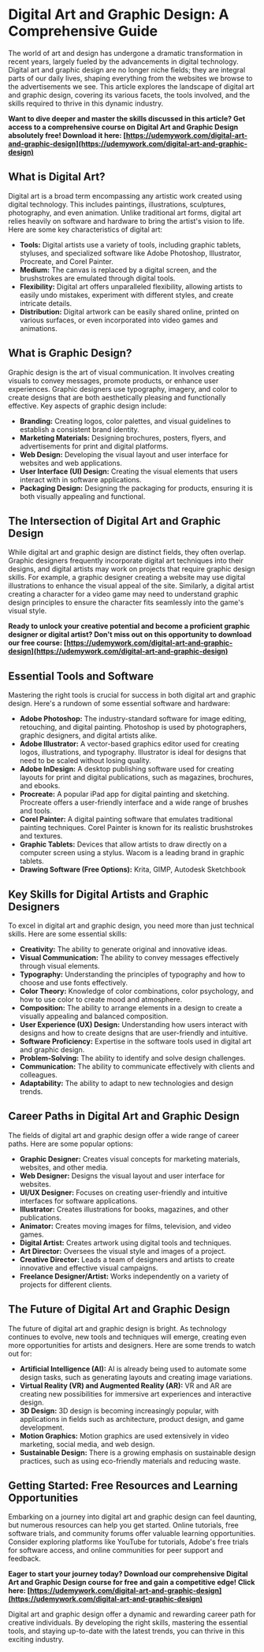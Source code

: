 # Digital Art and Graphic Design: A Comprehensive Guide

The world of art and design has undergone a dramatic transformation in recent years, largely fueled by the advancements in digital technology. Digital art and graphic design are no longer niche fields; they are integral parts of our daily lives, shaping everything from the websites we browse to the advertisements we see. This article explores the landscape of digital art and graphic design, covering its various facets, the tools involved, and the skills required to thrive in this dynamic industry.

**Want to dive deeper and master the skills discussed in this article? Get access to a comprehensive course on Digital Art and Graphic Design absolutely free! Download it here: [https://udemywork.com/digital-art-and-graphic-design](https://udemywork.com/digital-art-and-graphic-design)**

## What is Digital Art?

Digital art is a broad term encompassing any artistic work created using digital technology. This includes paintings, illustrations, sculptures, photography, and even animation. Unlike traditional art forms, digital art relies heavily on software and hardware to bring the artist's vision to life. Here are some key characteristics of digital art:

*   **Tools:** Digital artists use a variety of tools, including graphic tablets, styluses, and specialized software like Adobe Photoshop, Illustrator, Procreate, and Corel Painter.
*   **Medium:** The canvas is replaced by a digital screen, and the brushstrokes are emulated through digital tools.
*   **Flexibility:** Digital art offers unparalleled flexibility, allowing artists to easily undo mistakes, experiment with different styles, and create intricate details.
*   **Distribution:** Digital artwork can be easily shared online, printed on various surfaces, or even incorporated into video games and animations.

## What is Graphic Design?

Graphic design is the art of visual communication. It involves creating visuals to convey messages, promote products, or enhance user experiences. Graphic designers use typography, imagery, and color to create designs that are both aesthetically pleasing and functionally effective. Key aspects of graphic design include:

*   **Branding:** Creating logos, color palettes, and visual guidelines to establish a consistent brand identity.
*   **Marketing Materials:** Designing brochures, posters, flyers, and advertisements for print and digital platforms.
*   **Web Design:** Developing the visual layout and user interface for websites and web applications.
*   **User Interface (UI) Design:** Creating the visual elements that users interact with in software applications.
*   **Packaging Design:** Designing the packaging for products, ensuring it is both visually appealing and functional.

## The Intersection of Digital Art and Graphic Design

While digital art and graphic design are distinct fields, they often overlap. Graphic designers frequently incorporate digital art techniques into their designs, and digital artists may work on projects that require graphic design skills. For example, a graphic designer creating a website may use digital illustrations to enhance the visual appeal of the site. Similarly, a digital artist creating a character for a video game may need to understand graphic design principles to ensure the character fits seamlessly into the game's visual style.

**Ready to unlock your creative potential and become a proficient graphic designer or digital artist? Don't miss out on this opportunity to download our free course: [https://udemywork.com/digital-art-and-graphic-design](https://udemywork.com/digital-art-and-graphic-design)**

## Essential Tools and Software

Mastering the right tools is crucial for success in both digital art and graphic design. Here's a rundown of some essential software and hardware:

*   **Adobe Photoshop:** The industry-standard software for image editing, retouching, and digital painting. Photoshop is used by photographers, graphic designers, and digital artists alike.
*   **Adobe Illustrator:** A vector-based graphics editor used for creating logos, illustrations, and typography. Illustrator is ideal for designs that need to be scaled without losing quality.
*   **Adobe InDesign:** A desktop publishing software used for creating layouts for print and digital publications, such as magazines, brochures, and ebooks.
*   **Procreate:** A popular iPad app for digital painting and sketching. Procreate offers a user-friendly interface and a wide range of brushes and tools.
*   **Corel Painter:** A digital painting software that emulates traditional painting techniques. Corel Painter is known for its realistic brushstrokes and textures.
*   **Graphic Tablets:** Devices that allow artists to draw directly on a computer screen using a stylus. Wacom is a leading brand in graphic tablets.
*   **Drawing Software (Free Options):** Krita, GIMP, Autodesk Sketchbook

## Key Skills for Digital Artists and Graphic Designers

To excel in digital art and graphic design, you need more than just technical skills. Here are some essential skills:

*   **Creativity:** The ability to generate original and innovative ideas.
*   **Visual Communication:** The ability to convey messages effectively through visual elements.
*   **Typography:** Understanding the principles of typography and how to choose and use fonts effectively.
*   **Color Theory:** Knowledge of color combinations, color psychology, and how to use color to create mood and atmosphere.
*   **Composition:** The ability to arrange elements in a design to create a visually appealing and balanced composition.
*   **User Experience (UX) Design:** Understanding how users interact with designs and how to create designs that are user-friendly and intuitive.
*   **Software Proficiency:** Expertise in the software tools used in digital art and graphic design.
*   **Problem-Solving:** The ability to identify and solve design challenges.
*   **Communication:** The ability to communicate effectively with clients and colleagues.
*   **Adaptability:** The ability to adapt to new technologies and design trends.

## Career Paths in Digital Art and Graphic Design

The fields of digital art and graphic design offer a wide range of career paths. Here are some popular options:

*   **Graphic Designer:** Creates visual concepts for marketing materials, websites, and other media.
*   **Web Designer:** Designs the visual layout and user interface for websites.
*   **UI/UX Designer:** Focuses on creating user-friendly and intuitive interfaces for software applications.
*   **Illustrator:** Creates illustrations for books, magazines, and other publications.
*   **Animator:** Creates moving images for films, television, and video games.
*   **Digital Artist:** Creates artwork using digital tools and techniques.
*   **Art Director:** Oversees the visual style and images of a project.
*   **Creative Director:** Leads a team of designers and artists to create innovative and effective visual campaigns.
*   **Freelance Designer/Artist:** Works independently on a variety of projects for different clients.

## The Future of Digital Art and Graphic Design

The future of digital art and graphic design is bright. As technology continues to evolve, new tools and techniques will emerge, creating even more opportunities for artists and designers. Here are some trends to watch out for:

*   **Artificial Intelligence (AI):** AI is already being used to automate some design tasks, such as generating layouts and creating image variations.
*   **Virtual Reality (VR) and Augmented Reality (AR):** VR and AR are creating new possibilities for immersive art experiences and interactive design.
*   **3D Design:** 3D design is becoming increasingly popular, with applications in fields such as architecture, product design, and game development.
*   **Motion Graphics:** Motion graphics are used extensively in video marketing, social media, and web design.
*   **Sustainable Design:** There is a growing emphasis on sustainable design practices, such as using eco-friendly materials and reducing waste.

## Getting Started: Free Resources and Learning Opportunities

Embarking on a journey into digital art and graphic design can feel daunting, but numerous resources can help you get started. Online tutorials, free software trials, and community forums offer valuable learning opportunities. Consider exploring platforms like YouTube for tutorials, Adobe's free trials for software access, and online communities for peer support and feedback.

**Eager to start your journey today? Download our comprehensive Digital Art and Graphic Design course for free and gain a competitive edge! Click here: [https://udemywork.com/digital-art-and-graphic-design](https://udemywork.com/digital-art-and-graphic-design)**

Digital art and graphic design offer a dynamic and rewarding career path for creative individuals. By developing the right skills, mastering the essential tools, and staying up-to-date with the latest trends, you can thrive in this exciting industry.
